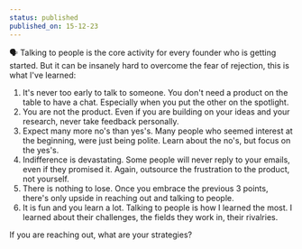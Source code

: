 ```yaml
---
status: published
published_on: 15-12-23
---
```

🗣️ Talking to people is the core activity for every founder who is getting started. But it can be insanely hard to overcome the fear of rejection, this is what I've learned:

1. It's never too early to talk to someone. You don't need a product on the table to have a chat. Especially when you put the other on the spotlight. 
2. You are not the product. Even if you are building on your ideas and your research, never take  feedback personally. 
3. Expect many more no's than yes's. Many people who seemed interest at the beginning, were just being polite. Learn about the no's, but focus on the yes's. 
4. Indifference is devastating. Some people will never reply to your emails, even if they promised it. Again, outsource the frustration to the product, not yourself. 
5. There is nothing to lose. Once you embrace the previous 3 points, there's only upside in reaching out and talking to people. 
6. It is fun and you learn a lot. Talking to people is how I learned the most. I learned about their challenges, the fields they work in, their rivalries. 

If you are reaching out, what are your strategies? 

